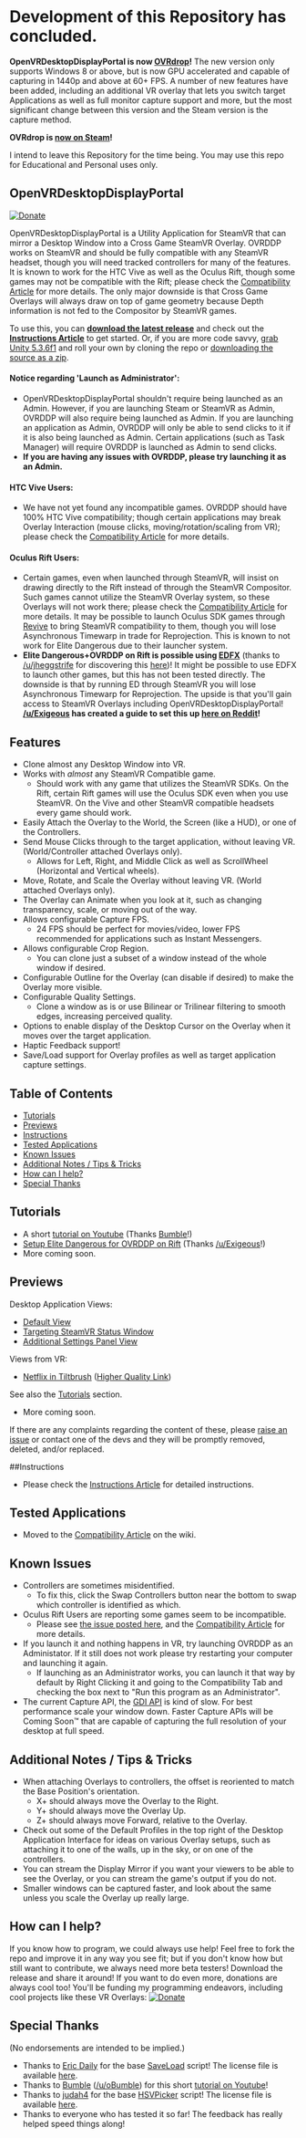 # Development of this Repository has concluded.

**OpenVRDesktopDisplayPortal is now [OVRdrop](https://github.com/Hotrian/OVRdrop-Public)!** The new version only supports Windows 8 or above, but is now GPU accelerated and capable of capturing in 1440p and above at 60+ FPS. A number of new features have been added, including an additional VR overlay that lets you switch target Applications as well as full monitor capture support and more, but the most significant change between this version and the Steam version is the capture method.

**OVRdrop is [now on Steam](http://store.steampowered.com/app/586210)!**

I intend to leave this Repository for the time being. You may use this repo for Educational and Personal uses only.

## OpenVRDesktopDisplayPortal

[![Donate](https://img.shields.io/badge/Donate-PayPal-blue.svg)](https://www.paypal.com/cgi-bin/webscr?cmd=_s-xclick&hosted_button_id=UK5EVMA4DFBWY)

OpenVRDesktopDisplayPortal is a Utility Application for SteamVR that can mirror a Desktop Window into a Cross Game SteamVR Overlay. OVRDDP works on SteamVR and should be fully compatible with any SteamVR headset, though you will need tracked controllers for many of the features. It is known to work for the HTC Vive as well as the Oculus Rift, though some games may not be compatible with the Rift; please check the [Compatibility Article](https://github.com/Hotrian/OpenVRDesktopDisplayPortal/wiki/Compatibility#mirrored-to) for more details. The only major downside is that Cross Game Overlays will always draw on top of game geometry because Depth information is not fed to the Compositor by SteamVR games.

To use this, you can **[download the latest release](https://github.com/Hotrian/OpenVRDesktopDisplayPortal/releases)** and check out the **[Instructions Article](https://github.com/Hotrian/OpenVRDesktopDisplayPortal/wiki/Instructions)** to get started. Or, if you are more code savvy, [grab Unity 5.3.6f1](https://unity3d.com/get-unity/download/archive) and roll your own by cloning the repo or [downloading the source as a zip](https://github.com/Hotrian/OpenVRDesktopDisplayPortal/archive/master.zip).

#### Notice regarding 'Launch as Administrator':
- OpenVRDesktopDisplayPortal shouldn't require being launched as an Admin. However, if you are launching Steam or SteamVR as Admin, OVRDDP will also require being launched as Admin. If you are launching an application as Admin, OVRDDP will only be able to send clicks to it if it is also being launched as Admin. Certain applications (such as Task Manager) will require OVRDDP is launched as Admin to send clicks.
- **If you are having any issues with OVRDDP, please try launching it as an Admin.**

#### HTC Vive Users:
- We have not yet found any incompatible games. OVRDDP should have 100% HTC Vive compatibility; though certain applications may break Overlay Interaction (mouse clicks, moving/rotation/scaling from VR); please check the [Compatibility Article](https://github.com/Hotrian/OpenVRDesktopDisplayPortal/wiki/Compatibility#controller-integration) for more details.

#### Oculus Rift Users:
- Certain games, even when launched through SteamVR, will insist on drawing directly to the Rift instead of through the SteamVR Compositor. Such games cannot utilize the SteamVR Overlay system, so these Overlays will not work there; please check the [Compatibility Article](https://github.com/Hotrian/OpenVRDesktopDisplayPortal/wiki/Compatibility#mirrored-to) for more details. It may be possible to launch Oculus SDK games through [Revive](https://github.com/LibreVR/Revive) to bring SteamVR compatibility to them, though you will lose Asynchronous Timewarp in trade for Reprojection. This is known to not work for Elite Dangerous due to their launcher system.
- **Elite Dangerous+OVRDDP on Rift is possible using [EDFX](http://edcodex.info/?m=tools&entry=58)** (thanks to [/u/jheggstrife](https://www.reddit.com/user/jheggstrife) for discovering this [here](https://www.reddit.com/r/Vive/comments/4x1pvh/openvrdesktopdisplayportal_now_has_controller/d7fklpq))! It might be possible to use EDFX to launch other games, but this has not been tested directly. The downside is that by running ED through SteamVR you will lose Asynchronous Timewarp for Reprojection. The upside is that you'll gain access to SteamVR Overlays including OpenVRDesktopDisplayPortal! **[/u/Exigeous](https://www.reddit.com/user/Exigeous) has created a guide to set this up [here on Reddit](https://www.reddit.com/r/EliteDangerous/comments/53j9ka/openvrdesktopdisplayportal_overlay_for_oculus?st=itafwp3c&sh=d94e0380)!**

## Features
- Clone almost any Desktop Window into VR.
- Works with _almost_ any SteamVR Compatible game.
  - Should work with any game that utilizes the SteamVR SDKs. On the Rift, certain Rift games will use the Oculus SDK even when you use SteamVR. On the Vive and other SteamVR compatible headsets every game should work.
- Easily Attach the Overlay to the World, the Screen (like a HUD), or one of the Controllers.
- Send Mouse Clicks through to the target application, without leaving VR. (World/Controller attached Overlays only). 
  - Allows for Left, Right, and Middle Click as well as ScrollWheel (Horizontal and Vertical wheels).
- Move, Rotate, and Scale the Overlay without leaving VR. (World attached Overlays only).
- The Overlay can Animate when you look at it, such as changing transparency, scale, or moving out of the way.
- Allows configurable Capture FPS.
  - 24 FPS should be perfect for movies/video, lower FPS recommended for applications such as Instant Messengers.
- Allows configurable Crop Region.
  - You can clone just a subset of a window instead of the whole window if desired.
- Configurable Outline for the Overlay (can disable if desired) to make the Overlay more visible.
- Configurable Quality Settings.
  - Clone a window as is or use Bilinear or Trilinear filtering to smooth edges, increasing perceived quality.
- Options to enable display of the Desktop Cursor on the Overlay when it moves over the target application.
- Haptic Feedback support!
- Save/Load support for Overlay profiles as well as target application capture settings.

## Table of Contents
- [Tutorials](https://github.com/Hotrian/OpenVRDesktopDisplayPortal#tutorials)
- [Previews](https://github.com/Hotrian/OpenVRDesktopDisplayPortal#previews)
- [Instructions](https://github.com/Hotrian/OpenVRDesktopDisplayPortal#instructions)
- [Tested Applications](https://github.com/Hotrian/OpenVRDesktopDisplayPortal#tested-applications)
- [Known Issues](https://github.com/Hotrian/OpenVRDesktopDisplayPortal#known-issues)
- [Additional Notes / Tips & Tricks](https://github.com/Hotrian/OpenVRDesktopDisplayPortal#additional-notes--tips--tricks)
- [How can I help?](https://github.com/Hotrian/OpenVRDesktopDisplayPortal#how-can-i-help)
- [Special Thanks](https://github.com/Hotrian/OpenVRDesktopDisplayPortal#special-thanks)

## Tutorials
- A short [tutorial on Youtube](https://www.youtube.com/watch?v=jjnyjf7RuMU) (Thanks [Bumble](https://www.youtube.com/channel/UCahG62_Yv1IpL2RIOCV88qQ)!)
- [Setup Elite Dangerous for OVRDDP on Rift](https://www.reddit.com/r/EliteDangerous/comments/53j9ka/openvrdesktopdisplayportal_overlay_for_oculus?st=itafwp3c&sh=d94e0380) (Thanks [/u/Exigeous](https://www.reddit.com/user/Exigeous)!)
- More coming soon.

## Previews
Desktop Application Views:
- [Default View](http://i.imgur.com/4fZXIyB.png)
- [Targeting SteamVR Status Window](http://i.imgur.com/viEEqUN.png)
- [Additional Settings Panel View](http://i.imgur.com/6VdnuAz.png)

Views from VR:
- [Netflix in Tiltbrush](https://thumbs.gfycat.com/TautHopefulFieldmouse-size_restricted.gif) ([Higher Quality Link](https://gfycat.com/TautHopefulFieldmouse))

See also the [Tutorials](https://github.com/Hotrian/OpenVRDesktopDisplayPortal#tutorials) section.
- More coming soon.

If there are any complaints regarding the content of these, please [raise an issue](https://github.com/Hotrian/OpenVRDesktopDisplayPortal/issues/new) or contact one of the devs and they will be promptly removed, deleted, and/or replaced.

##Instructions
- Please check the [Instructions Article](https://github.com/Hotrian/OpenVRDesktopDisplayPortal/wiki/Instructions) for detailed instructions.

## Tested Applications
- Moved to the [Compatibility Article](https://github.com/Hotrian/OpenVRDesktopDisplayPortal/wiki/Compatibility) on the wiki.

## Known Issues
- Controllers are sometimes misidentified. 
  - To fix this, click the Swap Controllers button near the bottom to swap which controller is identified as which.
- Oculus Rift Users are reporting some games seem to be incompatible.
  - Please see [the issue posted here](https://github.com/Hotrian/OpenVRTwitchChat/issues/4), and the [Compatibility Article](https://github.com/Hotrian/OpenVRDesktopDisplayPortal/wiki/Compatibility) for more details.
- If you launch it and nothing happens in VR, try launching OVRDDP as an Administator. If it still does not work please try restarting your computer and launching it again.
  - If launching as an Administrator works, you can launch it that way by default by Right Clicking it and going to the Compatibility Tab and checking the box next to "Run this program as an Administrator".
- The current Capture API, the [GDI API](https://msdn.microsoft.com/en-us/library/windows/desktop/dd145203) is kind of slow. For best performance scale your window down. Faster Capture APIs will be Coming Soon™ that are capable of capturing the full resolution of your desktop at full speed.

## Additional Notes / Tips & Tricks
- When attaching Overlays to controllers, the offset is reoriented to match the Base Position's orientation.
  - X+ should always move the Overlay to the Right.
  - Y+ should always move the Overlay Up.
  - Z+ should always move Forward, relative to the Overlay.
- Check out some of the Default Profiles in the top right of the Desktop Application Interface for ideas on various Overlay setups, such as attaching it to one of the walls, up in the sky, or on one of the controllers.
- You can stream the Display Mirror if you want your viewers to be able to see the Overlay, or you can stream the game's output if you do not.
- Smaller windows can be captured faster, and look about the same unless you scale the Overlay up really large.

## How can I help?

If you know how to program, we could always use help! Feel free to fork the repo and improve it in any way you see fit; but if you don't know how but still want to contribute, we always need more beta testers! Download the release and share it around! If you want to do even more, donations are always cool too! You'll be funding my programming endeavors, including cool projects like these VR Overlays: [![Donate](https://img.shields.io/badge/Donate-PayPal-blue.svg)](https://www.paypal.com/cgi-bin/webscr?cmd=_s-xclick&hosted_button_id=UK5EVMA4DFBWY)

## Special Thanks

(No endorsements are intended to be implied.)

- Thanks to [Eric Daily](http://tutsplus.com/authors/eric-daily) for the base [SaveLoad](http://gamedevelopment.tutsplus.com/tutorials/how-to-save-and-load-your-players-progress-in-unity--cms-20934) script! The license file is available [here](../master/SaveLoad-LICENSE.txt).
- Thanks to [Bumble](https://www.youtube.com/channel/UCahG62_Yv1IpL2RIOCV88qQ) ([/u/oBumble](https://www.reddit.com/user/oBumble)) for this short [tutorial on Youtube](https://www.youtube.com/watch?v=jjnyjf7RuMU)!
- Thanks to [judah4](https://github.com/judah4) for the base [HSVPicker](https://github.com/judah4/HSV-Color-Picker-Unity) script! The license file is available [here](../master/HSVPicker-LICENSE.txt).
- Thanks to everyone who has tested it so far! The feedback has really helped speed things along!
